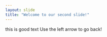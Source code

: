 ```yaml
---
layout: slide
title: "Welcome to our second slide!"
---
```

this is good text
Use the left arrow to go back!
